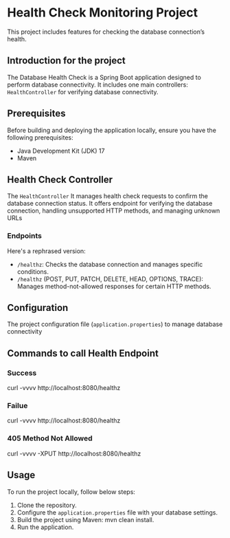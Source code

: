 # Health Check Monitoring Project

This project includes features for checking the database connection’s health.

## Introduction for the project

The Database Health Check is a Spring Boot application designed to perform database connectivity. It includes one main controllers: `HealthController` for verifying database connectivity.

## Prerequisites

Before building and deploying the application locally, ensure you have the following prerequisites:

- Java Development Kit (JDK) 17
- Maven

## Health Check Controller

The `HealthController` It manages health check requests to confirm the database connection status. It offers endpoint for verifying the database connection, handling unsupported HTTP methods, and managing unknown URLs


### Endpoints

Here's a rephrased version:

- `/healthz`: Checks the database connection and manages specific conditions.
- `/healthz` (POST, PUT, PATCH, DELETE, HEAD, OPTIONS, TRACE): Manages method-not-allowed responses for certain HTTP methods.

## Configuration

The project configuration file (`application.properties`) to manage database connectivity

## Commands to call Health Endpoint
### Success
curl -vvvv http://localhost:8080/healthz

### Failue
curl -vvvv http://localhost:8080/healthz

### 405 Method Not Allowed
curl -vvvv -XPUT http://localhost:8080/healthz

## Usage

To run the project locally, follow below steps:

1. Clone the repository.
2. Configure the `application.properties` file with your database settings.
3. Build the project using Maven: mvn clean install.
4. Run the application.


